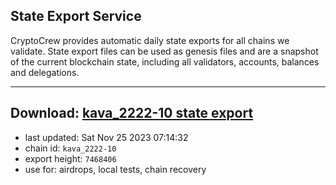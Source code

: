 ## State Export Service
CryptoCrew provides automatic daily state exports for all chains we validate. State export files can be used as genesis files and are a snapshot of the current blockchain state, including all validators, accounts, balances and delegations.

---
**Download: [kava_2222-10 state export](https://dl.ccvalidators.com/SERVICE/kava/kava_2222-10_export_7468406.json)**
---

- last updated: Sat Nov 25 2023 07:14:32
- chain id: `kava_2222-10`
- export height: `7468406`
- use for: airdrops, local tests, chain recovery
